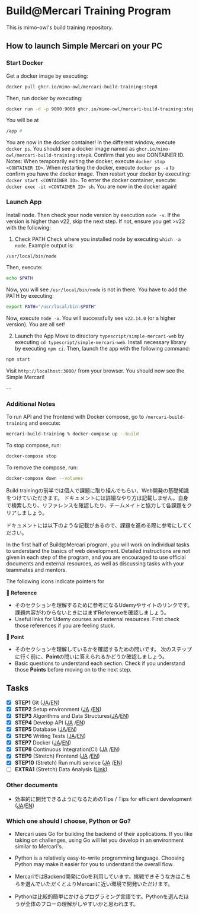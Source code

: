 # Build@Mercari Training Program

This is mimo-owl's build training repository.

## How to launch Simple Mercari on your PC

### Start Docker
Get a docker image by executing:
```bash
docker pull ghcr.io/mimo-owl/mercari-build-training:step8
```
Then, run docker by executing:
```bash
docker run -d -p 9000:9000 ghcr.io/mimo-owl/mercari-build-training:step8
```
You will be at
```bash
/app #
```
You are now in the docker  container!
In the different window, execute `docker ps`.
You should see a docker image named as `ghcr.io/mimo-owl/mercari-build-training:step8`. Confirm that you see CONTAINER ID.
Notes:
When temporarily exiting the docker, execute `docker stop <CONTAINER ID>`.
When restarting the docker, execute `docker ps -a` to confirm you have the docker image.
Then restart your docker by executing: `docker start <CONTAINER ID>`.
To enter the docker container, execute: `docker exec -it <CONTAINER ID> sh`.
You are now in the docker again!

### Launch App
Install node. Then check your node version by execution `node -v`.
If the version is higher than v22, skip the next step. If not, ensure you get >v22 with the following:
1. Check PATH
Check where you installed node by executing `which -a node`. Example output is:
```bash
/usr/local/bin/node
```
Then, execute:
```bash
echo $PATH
```
Now, you will see `/usr/local/bin/node` is not in there. You have to add the PATH by executing:
```bash
export PATH="/usr/local/bin:$PATH"
```
Now, execute `node -v`. You will successfully see `v22.14.0` (or a higher version). You are all set!

2. Launch the App
Move to directory `typescript/simple-mercari-web` by executing `cd typescript/simple-mercari-web`.
Install necessary library by executing `npm ci`.
Then, launch the app with the following command:
```bash
npm start
```
Visit `http://localhost:3000/` from your browser.
You should now see the Simple Mercari!

--
### Additional Notes
To run API and the frontend with Docker compose, go to `/mercari-build-training` and execute:
```bash
mercari-build-training % docker-compose up --build
```
To stop compose, run:
```bash
docker-compose stop
```
To remove the compose, run:
```bash
docker-compose down --volumes
```



Build trainingの前半では個人で課題に取り組んでもらい、Web開発の基礎知識をつけていただきます。
ドキュメントには詳細なやり方は記載しません。自身で検索したり、リファレンスを確認したり、チームメイトと協力して各課題をクリアしましょう。

ドキュメントには以下のような記載があるので、課題を進める際に参考にしてください。

In the first half of Build@Mercari program, you will work on individual tasks to understand the basics of web development. Detailed instructions are not given in each step of the program, and you are encouraged to use official documents and external resources, as well as discussing tasks with your teammates and mentors.

The following icons indicate pointers for

**:book: Reference**

* そのセクションを理解するために参考になるUdemyやサイトのリンクです。課題内容がわからないときにはまずReferenceを確認しましょう。
* Useful links for Udemy courses and external resources. First check those references if you are feeling stuck.

**:beginner: Point**

* そのセクションを理解しているかを確認するための問いです。 次のステップに行く前に、**Point**の問いに答えられるかどうか確認しましょう。
* Basic questions to understand each section. Check if you understand those **Points** before moving on to the next step.

## Tasks

- [x] **STEP1** Git ([JA](document/01-git.ja.md)/[EN](document/01-git.en.md))
- [x] **STEP2** Setup environment ([JA](document/02-local-env.ja.md)
  /[EN](document/02-local-env.en.md))
- [x] **STEP3** Algorithms and Data Structures([JA](document/03-algorithm-and-data-structure.ja.md)/[EN](document/03-algorithm-and-data-structure.en.md))
- [x] **STEP4** Develop API ([JA](document/04-api.ja.md)
  /[EN](document/04-api.en.md))
- [x] **STEP5** Database ([JA](document/05-database.ja.md)/[EN](document/05-database.en.md))
- [x] **STEP6** Writing Tests ([JA](document/06-testing.ja.md)/[EN](document/06-testing.en.md))
- [x] **STEP7** Docker ([JA](document/07-docker.ja.md)/[EN](document/07-docker.en.md))
- [x] **STEP8** Continuous Integration(CI) ([JA](document/08-ci.ja.md)
  /[EN](document/08-ci.en.md))
- [x] **STEP9** (Stretch) Frontend ([JA](document/09-frontend.ja.md)
  /[EN](document/09-frontend.en.md))
- [x] **STEP10** (Stretch)  Run multi service ([JA](document/10-docker-compose.ja.md)
  /[EN](document/10-docker-compose.en.md))
- [ ] **EXTRA1** (Stretch)  Data Analysis ([Link](document/extra-01-data-analysis.md))

### Other documents

- 効率的に開発できるようになるためのTips / Tips for efficient development ([JA](document/tips.ja.md)/[EN](document/tips.en.md))

### Which one should I choose, Python or Go?

* Mercari uses Go for building the backend of their applications. If you like taking on challenges, using Go will let you develop in an environment similar to Mercari's.
* Python is a relatively easy-to-write programming language. Choosing Python may make it easier for you to understand the overall flow.


* MercariではBackend開発にGoを利用しています。挑戦できそうな方はこちらを選んでいただくとよりMercariに近い環境で開発いただけます。
* Pythonは比較的簡単にかけるプログラミング言語です。Pythonを選んだほうが全体のフローの理解がしやすいかと思われます。

